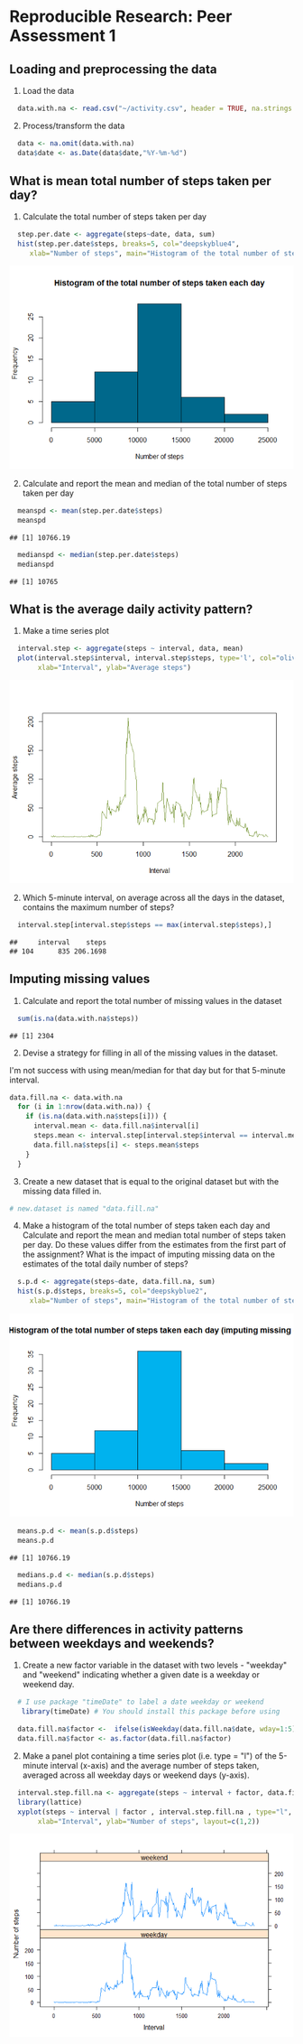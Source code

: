 # Reproducible Research: Peer Assessment 1


## Loading and preprocessing the data
  
  1. Load the data

```r
  data.with.na <- read.csv("~/activity.csv", header = TRUE, na.strings = "NA")
```

  2. Process/transform the data

```r
  data <- na.omit(data.with.na)
  data$date <- as.Date(data$date,"%Y-%m-%d")
```

## What is mean total number of steps taken per day?

 1. Calculate the total number of steps taken per day  

```r
  step.per.date <- aggregate(steps~date, data, sum)
  hist(step.per.date$steps, breaks=5, col="deepskyblue4",
     xlab="Number of steps", main="Histogram of the total number of steps taken each day")
```

![](PA1_template_files/figure-html/unnamed-chunk-2-1.png)

 2. Calculate and report the mean and median of the total number of steps taken per day

```r
  meanspd <- mean(step.per.date$steps)
  meanspd
```

```
## [1] 10766.19
```

```r
  medianspd <- median(step.per.date$steps)
  medianspd
```

```
## [1] 10765
```

## What is the average daily activity pattern?

  1. Make a time series plot

```r
  interval.step <- aggregate(steps ~ interval, data, mean)
  plot(interval.step$interval, interval.step$steps, type='l', col="olivedrab4", 
       xlab="Interval", ylab="Average steps")
```

![](PA1_template_files/figure-html/unnamed-chunk-4-1.png)

  2. Which 5-minute interval, on average across all the days in the dataset, contains the maximum number of steps?

```r
  interval.step[interval.step$steps == max(interval.step$steps),]
```

```
##     interval    steps
## 104      835 206.1698
```

## Imputing missing values

  1. Calculate and report the total number of missing values in the dataset

```r
  sum(is.na(data.with.na$steps))
```

```
## [1] 2304
```
  
  2. Devise a strategy for filling in all of the missing values in the dataset. 
  
I'm not success with using mean/median for that day but for that 5-minute interval.


```r
data.fill.na <- data.with.na
  for (i in 1:nrow(data.with.na)) {
    if (is.na(data.with.na$steps[i])) {
      interval.mean <- data.fill.na$interval[i]
      steps.mean <- interval.step[interval.step$interval == interval.mean,]
      data.fill.na$steps[i] <- steps.mean$steps
    }
  }
```

  3. Create a new dataset that is equal to the original dataset but with the missing data filled in.

```r
# new.dataset is named "data.fill.na"   
```
  
  4. Make a histogram of the total number of steps taken each day and Calculate and report the mean and median total number of steps taken per day. Do these values differ from the estimates from the first part of the assignment? What is the impact of imputing missing data on the estimates of the total daily number of steps?

```r
  s.p.d <- aggregate(steps~date, data.fill.na, sum)
  hist(s.p.d$steps, breaks=5, col="deepskyblue2",
     xlab="Number of steps", main="Histogram of the total number of steps taken each day (imputing missing data")
```

![](PA1_template_files/figure-html/unnamed-chunk-9-1.png)


```r
  means.p.d <- mean(s.p.d$steps)
  means.p.d
```

```
## [1] 10766.19
```

```r
  medians.p.d <- median(s.p.d$steps)
  medians.p.d
```

```
## [1] 10766.19
```
## Are there differences in activity patterns between weekdays and weekends?

  1. Create a new factor variable in the dataset with two levels - "weekday" and "weekend" indicating whether a given date is a weekday or weekend day.

```r
  # I use package "timeDate" to label a date weekday or weekend
   library(timeDate) # You should install this package before using 
```


```r
  data.fill.na$factor <-  ifelse(isWeekday(data.fill.na$date, wday=1:5), "weekday", "weekend")
  data.fill.na$factor <- as.factor(data.fill.na$factor)
```
  
  2. Make a panel plot containing a time series plot (i.e. type = "l") of the 5-minute interval (x-axis) and the average number of steps taken, averaged across all weekday days or weekend days (y-axis).

```r
  interval.step.fill.na <- aggregate(steps ~ interval + factor, data.fill.na, mean)
  library(lattice)
  xyplot(steps ~ interval | factor , interval.step.fill.na , type="l", lwd=1, 
       xlab="Interval", ylab="Number of steps", layout=c(1,2))
```

![](PA1_template_files/figure-html/unnamed-chunk-13-1.png)


